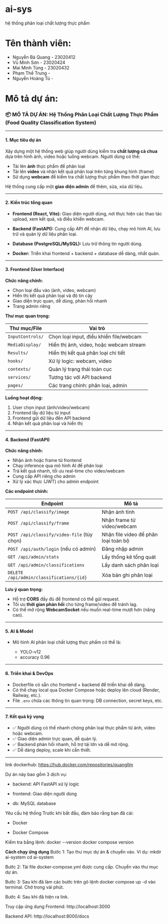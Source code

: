 # ai-sys
hệ thống phân loại chất lượng thực phẩm
# Tên thành viên:
* Nguyễn Bá Quang - 23020412
* Vũ Minh Sơn - 23020424
* Mai Minh Tùng - 23020432
* Phạm Thế Trung - 
* Nguyễn Hoàng Tú - 
# Mô tả dự án:
### 📦 **MÔ TẢ DỰ ÁN: Hệ Thống Phân Loại Chất Lượng Thực Phẩm (Food Quality Classification System)**

---

####  **1. Mục tiêu dự án**

Xây dựng một hệ thống web giúp người dùng kiểm tra **chất lượng cà chua** dựa trên hình ảnh, video hoặc luồng webcam.
Người dùng có thể:
*  Tải lên **ảnh** thực phẩm để phân loại
*  Tải lên **video** và nhận kết quả phân loại trên từng khung hình (frame)
*  Sử dụng **webcam** để kiểm tra chất lượng thực phẩm theo thời gian thực

Hệ thống cung cấp một **giao diện admin** để thêm, sửa, xóa dữ liệu.

---

####  **2. Kiến trúc tổng quan**

* **Frontend (React, Vite):**
  Giao diện người dùng, nơi thực hiện các thao tác upload, xem kết quả, và điều khiển webcam.

* **Backend (FastAPI):**
  Cung cấp API để nhận dữ liệu, chạy mô hình AI, lưu trữ và quản lý dữ liệu phân loại.

* **Database (PostgreSQL/MySQL):**
  Lưu trữ thông tin người dùng.

* **Docker:**
  Triển khai frontend + backend + database dễ dàng, nhất quán.

---

#### **3. Frontend (User Interface)**

**Chức năng chính:**

* Chọn loại đầu vào (ảnh, video, webcam)
* Hiển thị kết quả phân loại và độ tin cậy
* Giao diện trực quan, dễ dùng, phản hồi nhanh
* Trang admin riêng

**Thư mục quan trọng:**

| Thư mục/File     | Vai trò                                 |
| ---------------- | --------------------------------------- |
| `InputControls/` | Chọn loại input, điều khiển file/webcam |
| `MediaDisplay/`  | Hiển thị ảnh, video, hoặc webcam stream |
| `Results/`       | Hiển thị kết quả phân loại chi tiết     |
| `hooks/`         | Xử lý logic: webcam, video              |
| `contexts/`      | Quản lý trạng thái toàn cục             |
| `services/`      | Tương tác với API backend               |
| `pages/`         | Các trang chính: phân loại, admin       |

**Luồng hoạt động:**

1. User chọn input (ảnh/video/webcam)
2. Frontend lấy dữ liệu từ input
3. Frontend gửi dữ liệu đến API backend
4. Nhận kết quả phân loại và hiển thị

---

#### **4. Backend (FastAPI)**

**Chức năng chính:**

* Nhận ảnh hoặc frame từ frontend
* Chạy inference qua mô hình AI để phân loại
* Trả kết quả nhanh, tối ưu real-time cho video/webcam
* Cung cấp API riêng cho admin
* Xử lý xác thực (JWT) cho admin endpoint

**Các endpoint chính:**

| Endpoint                                   | Mô tả                                |
| ------------------------------------------ | ------------------------------------ |
| `POST /api/classify/image`                 | Nhận ảnh tĩnh                        |
| `POST /api/classify/frame`                 | Nhận frame từ video/webcam           |
| `POST /api/classify/video-file` (tùy chọn) | Nhận file video để phân loại toàn bộ |
| `POST /api/auth/login` (nếu có admin)      | Đăng nhập admin                      |
| `GET /api/admin/stats`                     | Lấy thống kê tổng quát               |
| `GET /api/admin/classifications`           | Lấy danh sách phân loại              |
| `DELETE /api/admin/classifications/{id}`   | Xóa bản ghi phân loại                |

**Lưu ý quan trọng:**

* Hỗ trợ **CORS** đầy đủ để frontend có thể gửi request.
* Tối ưu **thời gian phản hồi** cho từng frame/video để tránh lag.
* Có thể mở rộng **WebcamSocket** nếu muốn real-time mượt hơn (nâng cao).

---

#### **5. AI & Model**

* Mô hình AI phân loại chất lượng thực phẩm có thể là:

  * YOLO-v12
  * accuracy 0.96

---


#### **6. Triển khai & DevOps**

* Dockerfile có sẵn cho frontend + backend để triển khai dễ dàng.
* Có thể chạy local qua Docker Compose hoặc deploy lên cloud (Render, Railway, etc.).
* File `.env` chứa các thông tin quan trọng: DB connection, secret keys, etc.

---

#### **7. Kết quả kỳ vọng**

* ✅ Người dùng có thể nhanh chóng phân loại thực phẩm từ ảnh, video hoặc webcam.
* ✅ Giao diện admin trực quan, dễ quản lý.
* ✅ Backend phản hồi nhanh, hỗ trợ tải lớn và dễ mở rộng.
* ✅ Dễ dàng deploy, scale khi cần thiết.

---


link dockerhub: https://hub.docker.com/repositories/quangllm

Dự án này bao gồm 3 dịch vụ:

* backend: API FastAPI xử lý logic

* frontend: Giao diện người dùng

* db: MySQL database

Yêu cầu hệ thống
Trước khi bắt đầu, đảm bảo rằng bạn đã cài:

* Docker

* Docker Compose

Kiểm tra bằng lệnh:
docker --version
docker compose version

**Cách chạy ứng dụng**
Bước 1: Tạo thư mục dự án & chuyển vào. Ví dụ:
mkdir ai-system
cd ai-system

Bước 2: Tải file docker-compose.yml được cung cấp. Chuyển vào thư mục dự án.

Bước 3: Sau khi đã làm các bước trên gõ lệnh docker compose up -d vào terminal. Chờ trong vài phút.

Bước 4: Sau khi đã hiện ra link.

Truy cập ứng dụng
Frontend: http://localhost:3000

Backend API: http://localhost:8000/docs
